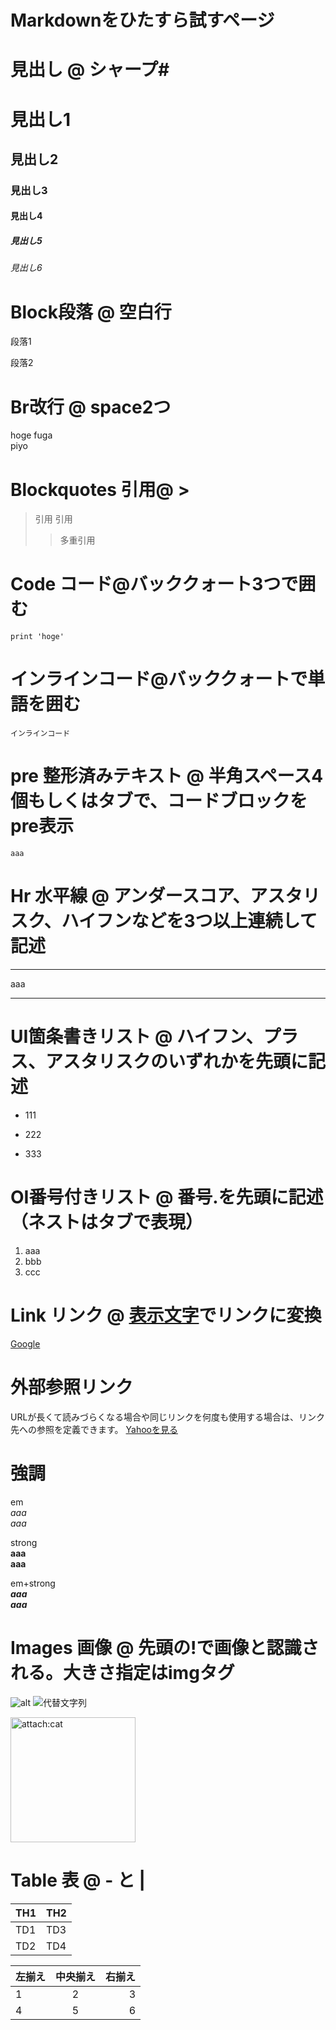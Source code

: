 # Markdownをひたすら試すページ

# 見出し @ シャープ#

# 見出し1
## 見出し2
### 見出し3
#### 見出し4
##### 見出し5
###### 見出し6

# Block段落 @ 空白行

段落1

段落2

# Br改行 @ space2つ
hoge
fuga  
piyo

# Blockquotes 引用@ >

> 引用
> 引用
>> 多重引用

# Code コード@バッククォート3つで囲む
```print 'hoge'```

# インラインコード@バッククォートで単語を囲む
`インラインコード`

# pre 整形済みテキスト @ 半角スペース4個もしくはタブで、コードブロックをpre表示
    aaa

# Hr 水平線 @ アンダースコア、アスタリスク、ハイフンなどを3つ以上連続して記述
***
aaa
___

# UI箇条書きリスト @ ハイフン、プラス、アスタリスクのいずれかを先頭に記述
* 111
+ 222
- 333

# OI番号付きリスト @ 番号.を先頭に記述（ネストはタブで表現）
1. aaa
2. bbb
3. ccc

# Link リンク @ [表示文字](URL)でリンクに変換
[Google](https://www.google.co.jp/)

# 外部参照リンク
URLが長くて読みづらくなる場合や同じリンクを何度も使用する場合は、リンク先への参照を定義できます。
[Yahooを見る][Yahoo]

[Yahoo]: http://www.yahoo.co.jp

# 強調
em  
*aaa*  
_aaa_  
  
strong  
**aaa**  
__aaa__  

em+strong  
***aaa***  
___aaa___  

# Images 画像 @ 先頭の!で画像と認識される。大きさ指定はimgタグ
![alt]([画像URL](https://github.com/firesign2023/Progate/blob/main/top.png))
![代替文字列](URL "タイトル")

<img src="[attach:cat.jpg]([https://github.com/firesign2023](https://github.com/))" alt="attach:cat" title="attach:cat" width="200" height="200">

# Table 表 @ - と |

| TH1 | TH2 |
----|---- 
| TD1 | TD3 |
| TD2 | TD4 |

| 左揃え | 中央揃え | 右揃え |
|:---|:---:|---:|
|1 |2 |3 |
|4 |5 |6 |
